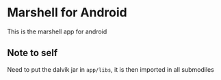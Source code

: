 # Marshell for Android

This is the marshell app for android

## Note to self

Need to put the dalvik jar in `app/libs`, it is then imported in all submodiles